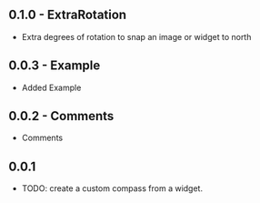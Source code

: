 ## 0.1.0 - ExtraRotation

* Extra degrees of rotation to snap an image or widget to north
## 0.0.3 - Example

* Added Example
## 0.0.2 - Comments

* Comments

## 0.0.1

* TODO: create a custom compass from a widget.
